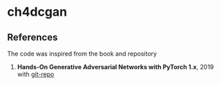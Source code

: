 # ch4dcgan

## References
The code was inspired from the book and repository 
1. **Hands-On Generative Adversarial Networks with PyTorch 1.x**, 2019 with [git-repo](https://github.com/PacktPublishing/Hands-On-Generative-Adversarial-Networks-with-PyTorch-1.x)
